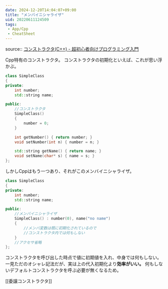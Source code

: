 ```yaml
---
date: 2024-12-20T14:04:07+09:00
title: "メンバイニシャライザ"
uid: 20220611124509
tags:
 - App/Cpp
 - CheatSheet
---
```


source:: [コンストラクタ(C++) - 超初心者向けプログラミング入門](https://programming.pc-note.net/cpp/constructor.html)

Cpp特有のコンストラクタ。
コンストラクタの初期化といえば、これが思い浮かぶ。

```cpp
class SimpleClass
{
private:
    int number;
    std::string name;

public:
    //コンストラクタ
    SimpleClass()
    {
        number = 0;
    }

    int getNumber() { return number; }
    void setNumber(int n) { number = n; }

    std::string getName() { return name; }
    void setName(char* s) { name = s; }
};
```

しかしCppはもう一つあり、それがこのメンバイニシャライザ。

```cpp
class SimpleClass
{
private:
    int number;
    std::string name;

public:
    //メンバイニシャライザ
    SimpleClass() : number(0), name("no name")
    {
        //メンバ変数は既に初期化されているので
        //コンストラクタ内では何もしない
    }
	//アクセサ省略
};
```

コンストラクタを呼び出した時点で値に初期値を入れ、中身では何もしない。
一見ただのオシャレ記法だが、実は上の代入初期化より**効率がいい。** 何もしないデフォルトコンストラクタを呼ぶ必要が無くなるため。

[[委譲コンストラクタ]]